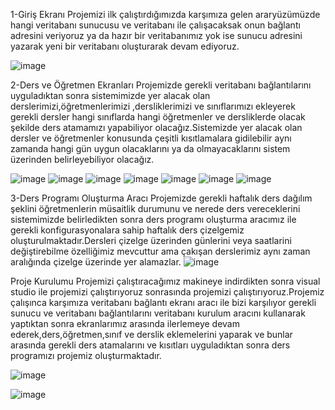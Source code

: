 1-Giriş Ekranı
Projemizi ilk çalıştırdığımızda karşımıza gelen araryüzümüzde hangi veritabanı sunucusu ve veritabanı ile çalışacaksak onun bağlantı adresini veriyoruz ya da hazır bir veritabanımız yok ise sunucu adresini yazarak yeni bir veritabanı oluşturarak devam ediyoruz.

![image](https://github.com/zehrabetultaskin/yazgel2-dersprogrami/assets/74192618/07812533-4e86-4bf6-94f2-7867fde459db)

2-Ders ve Öğretmen Ekranları
Projemizde gerekli veritabanı bağlantılarını uyguladıktan sonra sistemimizde yer alacak olan derslerimizi,öğretmenlerimizi ,dersliklerimizi ve sınıflarımızı ekleyerek gerekli dersler hangi sınıflarda hangi öğretmenler ve dersliklerde olacak şekilde ders atamamızı yapabiliyor olacağız.Sistemizde yer alacak olan dersler ve öğretmenler konusunda çeşitli kısıtlamalara gidilebilir aynı zamanda hangi gün uygun olacaklarını ya da olmayacaklarını sistem üzerinden belirleyebiliyor olacağız.

![image](https://github.com/zehrabetultaskin/yazgel2-dersprogrami/assets/74192618/50f9d117-ad1c-406c-9c2d-bddb77c07295)
![image](https://github.com/zehrabetultaskin/yazgel2-dersprogrami/assets/74192618/248bf838-dbca-43d8-901e-31fe2c29cea7)
![image](https://github.com/zehrabetultaskin/yazgel2-dersprogrami/assets/74192618/7f88e2a3-321d-4249-b63a-7609238e5f9b)
![image](https://github.com/zehrabetultaskin/yazgel2-dersprogrami/assets/74192618/ec7f3a41-d0c1-4553-a348-85a7dc56fdc9)
![image](https://github.com/zehrabetultaskin/yazgel2-dersprogrami/assets/74192618/a3912bc1-e724-431d-88a5-eb67e549c853)
![image](https://github.com/zehrabetultaskin/yazgel2-dersprogrami/assets/74192618/98f1b0e4-8f51-42b2-a8bf-4ee8ffb38eef)
![image](https://github.com/zehrabetultaskin/yazgel2-dersprogrami/assets/74192618/29e4eff3-6f24-4b27-b4c0-fd282d4a29c6)

3-Ders Programı Oluşturma Aracı
Projemizde gerekli haftalık ders dağılım şeklini öğretmenlerin müsaitlik durumunu ve nerede ders vereceklerini sistemimizde belirledikten sonra ders programı oluşturma aracımız ile gerekli konfigurasyonalara sahip haftalık ders çizelgemiz oluşturulmaktadır.Dersleri çizelge üzerinden günlerini veya saatlarini değiştirebilme özelliğimiz mevcuttur ama çakışan derslerimiz aynı zaman aralığında çizelge üzerinde yer alamazlar.
![image](https://github.com/zehrabetultaskin/yazgel2-dersprogrami/assets/74192618/857a264d-b4e0-4331-b273-476c9a20c999)

Proje Kurulumu 
Projemizi çalıştıracağımız makineye indirdikten sonra visual studio ile projemizi çalıştırıyoruz sonrasında projemizi çalıştırıyoruz.Projemiz çalışınca karşımıza veritabanı bağlantı ekranı aracı ile bizi karşılıyor gerekli sunucu ve veritabanı bağlantılarını veritabanı kurulum aracını kullanarak yaptıktan sonra ekranlarımız arasında ilerlemeye devam ederek,ders,öğretmen,sınıf ve derslik eklemelerini yaparak ve bunlar arasında gerekli ders atamalarını ve kısıtları uyguladıktan sonra ders programızı projemiz oluşturmaktadır.

![image](https://github.com/zehrabetultaskin/yazgel2-dersprogrami/assets/74192618/a21bb487-ebb3-45ab-8532-e3dc1add54b1)

![image](https://github.com/zehrabetultaskin/yazgel2-dersprogrami/assets/74192618/9c3cf46a-f43f-451c-906d-e7ac4a7db333)

